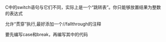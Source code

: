 
C中的switch语句与它们不同，实际上是一个“跳转表”。你只能够放置结果为整数的表达式

允许“贯穿”执行,最好添加一个//fallthrough的注释

要先编写case和break，再编写其中的代码
